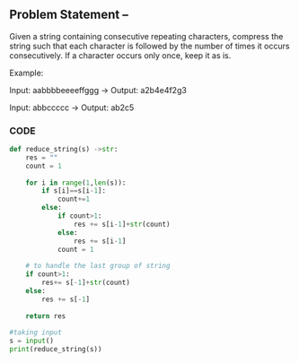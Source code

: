 ## Problem Statement –
Given a string containing consecutive repeating characters, compress the string such that each character is followed by the number of times it occurs consecutively. If a character occurs only once, keep it as is.

Example:

Input: aabbbbeeeeffggg → Output: a2b4e4f2g3

Input: abbccccc → Output: ab2c5


### CODE
```python
def reduce_string(s) ->str:
    res = ""
    count = 1
    
    for i in range(1,len(s)):
        if s[i]==s[i-1]:
            count+=1
        else:
            if count>1:
                res += s[i-1]+str(count)
            else:
                res += s[i-1]
            count = 1
                
    # to handle the last group of string
    if count>1:
        res+= s[-1]+str(count)
    else:
        res += s[-1]
    
    return res
    
#taking input
s = input()
print(reduce_string(s))
```
